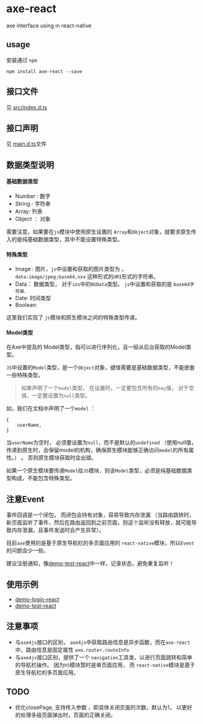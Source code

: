 # axe-react

axe interface using in react-native

## usage

安装通过 `npm`

	npm install axe-react --save

## 接口文件

见 [src/index.d.ts](src/index.d.ts)

## 接口声明

见 [main.d.ts](src/main.d.ts)文件

## 数据类型说明 

#### 基础数据类型

* Number : 数字
* String : 字符串
* Array: 列表
* Object ： 对象

需要注意，如果要在`js`模块中使用原生设置的 `Array`和`Object`对象，就要求原生传入的是纯基础数据类型，其中不能设置特殊类型。

#### 特殊类型

* Image : 图片，`js`中设置和获取的图片类型为 ， `data:image/jpeg;base64,xxx` 这种形式的`URI`形式的字符串。  
* Data： 数据类型， 对于`ios`中的`NSData`类型。 `js`中设置和获取的是 `base64字符串`.
* Date: 时间类型
* Boolean: 

这里我们实现了 `js`模块和原生模块之间的特殊类型传递。

#### Model类型

在Axe中提及的 Model类型，指可以进行序列化，且一般从后台获取的Model类型。

`JS`中设置的`Model`类型，是一个`Object`对象，键值需要是基础数据类型，不能嵌套一些特殊类型。

> 如果声明了一个`model`类型， 在设置时，一定要包含所有的`key`值， 对于空值，一定要设置为`null`类型。

如，我们在文档中声明了一个`model` ：

	{
		userName,
	}

当`userName`为空时， 必须要设置为`null`，而不是默认的`undefined` （使用null值，传递到原生时，会保留model的机构，确保原生模块能够正确访问`model`的所有属性。） 。 否则原生模块获取时会出错。

如果一个原生模块要传递`Model`给`JS`模块，则该`Model`类型，必须是纯基础数据类型构成，不能包含特殊类型。

## 注意Event

事件回调是一个闭包， 而闭包会持有对象，容易导致内存泄漏 （当路由跳转时，新页面监听了事件，然后在路由返回到之前页面，则这个监听没有释放，就可能导致内存泄漏，且事件发送时会产生异常）。

目前`axe`使用的是基于原生导航栏的多页面应用的 `react-native`模块，所以`Event`的问题会少一些。 

建议注册通知，像[demo-test-react](https://github.com/axe-org/demo-test-react)中一样，记录状态，避免重复监听！

## 使用示例

* [demo-login-react](https://github.com/axe-org/demo-login-react)
* [demo-test-react](https://github.com/axe-org/demo-test-react)

## 注意事项

* 与`axe4js`接口的区别， `axe4js`中获取路由信息是异步函数，而在`axe-react`中，路由信息是固定属性 `axe.router.routeInfo`
* 与`axe4js`接口区别，提供了一个 `navigation`工具类，以进行页面跳转和简单的导航栏操作。 因为`h5`模块暂时是单页面应用， 而 `react-native`模块是基于原生导航栏的多页面应用。

## TODO

* 优化closePage, 支持传入参数 ，即具体关闭页面的次数，默认为1， 以更好的处理多级页面弹出时，页面的正确关闭。